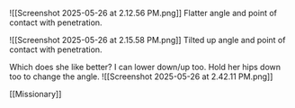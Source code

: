 ![[Screenshot 2025-05-26 at 2.12.56 PM.png]]
Flatter angle and point of contact with penetration.

![[Screenshot 2025-05-26 at 2.15.58 PM.png]]
Tilted up angle and point of contact with penetration.

Which does she like better?
I can lower down/up too.
Hold her hips down too to change the angle.
![[Screenshot 2025-05-26 at 2.42.11 PM.png]]

[[Missionary]]
